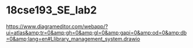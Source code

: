 # 18cse193_SE_lab2
https://www.diagrameditor.com/webapp/?ui=atlas&amp;tr=0&amp;gh=0&amp;gl=0&amp;gapi=0&amp;od=0&amp;db=0&amp;lang=en#Llibrary_management_system.drawio
